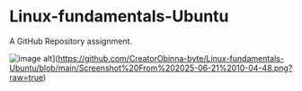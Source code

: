 # Linux-fundamentals-Ubuntu
A GitHub Repository assignment.

![image alt]([image-url)](https://github.com/CreatorObinna-byte/Linux-fundamentals-Ubuntu/blob/main/Screenshot%20From%202025-06-21%2010-04-48.png?raw=true)
